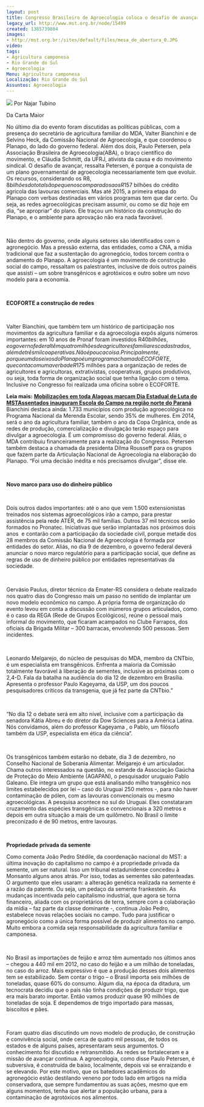 ```yaml
---
layout: post
title: Congresso Brasileiro de Agroecologia coloca o desafio de avançar até 2015
legacy_url: http://www.mst.org.br/node/15499
created: 1385739804
images:
- http://mst.org.br:/sites/default/files/mesa_de_abertura_0.JPG
video: 
tags:
- Agricultura camponesa
- Rio Grande do Sul
- Agroecologia
Menu: Agricultura camponesa
Localização: Rio Grande do Sul
Assuntos: Agroecologia
---
```



![](/sites/default/files/mesa_de_abertura_0.JPG)
Por Najar Tubino

Da Carta Maior


No último dia do evento foram discutidas as políticas públicas, com a presença do secretário de agricultura familiar do MDA, Valter Bianchini e de Selvino Heck, da Comissão Nacional de Agroecologia, e que coordenou o Planapo, do lado do governo federal. Além dos dois, Paulo Petersen, pela Associação Brasileira de Agroecologia(ABA), o braço científico do movimento, e Cláudia Schmitt, da UFRJ, ativista da causa e do movimento sindical.
O desafio de avançar, ressalta Petersen, é porque a conquista de um plano governamental de agroecologia necessariamente tem que evoluir. Os recursos, considerando os R$8,8 bilhões do total são pequenos comparados aos R$157 bilhões do crédito agrícola das lavouras comerciais. Mas até 2015, a primeira etapa do Planapo com verbas destinadas em vários programas tem que dar certo. Ou seja, as redes agroecológicas precisam assumir, ou como se diz hoje em dia, “se apropriar” do plano. Ele traçou um histórico da construção do Planapo, e o ambiente para aprovação não era nada favorável.

 

Não dentro do governo, onde alguns setores são identificados com o agronegócio. Mas a pressão externa, das entidades, como a CNA, a mídia tradicional que faz a sustentação do agronegócio, todos torcem contra o andamento do Planapo. A agroecologia é um movimento de construção social do campo, ressaltam os palestrantes, inclusive de dois outros painéis que assisti – um sobre transgênicos e agrotóxicos e outro sobre um novo modelo para a economia.

 

**ECOFORTE a construção de redes**

 

Valter Bianchini, que também tem um histórico de participação nos movimentos da agricultura familiar e da agroecologia expôs alguns números importantes: em 10 anos de Pronaf foram investidos R$40 bilhões, e o governo federal têm quatro milhões de agricultores familiares cadastrados, além de três mil cooperativas. Não é pouca coisa. Principalmente, porque um dos eixos do Planapo é um programa chamado ECOFORTE, que conta com uma verba de R$175 milhões para a organização de redes de agricultores e agricultoras, extrativistas, cooperativas, grupos produtivos, ou seja, toda forma de organização social que tenha ligação com o tema. Inclusive no Congresso foi realizada uma oficina sobre o ECOFORTE.


**Leia mais:**
[**Mobilizações em toda Alagoas marcam Dia Estadual de Luta do MST**](http://www.mst.org.br/node/15498)[**Assentados inauguram Escola do Campo na região norte do Paraná**](http://www.mst.org.br/node/15497)
Bianchini destaca ainda: 1.733 municípios com produção agroecológica no Programa Nacional da Merenda Escolar, sendo 35% de mulheres. Em 2014, será o ano da agricultura familiar, também o ano da Copa Orgânica, onde as redes de produção, comercialização e divulgação terão espaço para divulgar a agroecologia. É um compromisso do governo federal. Aliás, o MDA contribuiu financeiramente para a realização do Congresso. Petersen também destaca a chamada da presidenta Dilma Rousseff para os grupos que fazem parte da Articulação Nacional de Agroecologia na elaboração do Planapo. “Foi uma decisão inédita e nós precisamos divulgar”, disse ele.

 

**Novo marco para uso do dinheiro público**

 

Dois outros dados importantes: até o ano que vem 1.500 extensionistas treinados nos sistemas agroecológicos irão a campo, para prestar assistência pela rede ATER, de 75 mil famílias. Outros 37 mil técnicos serão formados no Pronatec. Iniciativas que serão implantadas nos próximos dois anos  e contarão com a participação da sociedade civil, porque metade dos 28 membros da Comissão Nacional de Agroecologia é formada por entidades do setor. Aliás, no dia 9 de dezembro, o governo federal deverá anunciar o novo marco regulatório para a participação social, que define as regras de uso de dinheiro público por entidades representativas da sociedade.

 

Gervásio Paulus, diretor técnico da Emater-RS considera o debate realizado nos quatro dias do Congresso mais um passo no sentido de implantar um novo modelo econômico no campo. A própria forma de organização do evento levou em conta a discussão com inúmeros grupos articulados, como é o caso da REGA (Rede de Grupos Ecológicos), reúne o pessoal mais informal do movimento, que ficaram acampados no Clube Farrapos, dos oficiais da Brigada Militar – 300 barracas, envolvendo 500 pessoas. Sem incidentes.

 

Leonardo Melgarejo, do núcleo de pesquisas do MDA, membro da CNTbio, é um especialista em transgênicos. Enfrenta a maioria da Comissão totalmente favorável à liberação de sementes, inclusive as próximas com o 2,4-D. Fala da batalha na audiência do dia 12 de dezembro em Brasília. Apresenta o professor Paulo Kageyama, da USP, um dos poucos pesquisadores críticos da transgenia, que já fez parte da CNTbio.”

 

“No dia 12 o debate será em alto nível, inclusive com a participação da senadora Kátia Abreu e do diretor da Dow Sciences para a América Latina. Nós convidamos, além do professor Kageyama , o Pablo, um filósofo também da USP, especialista em ética da ciência”.

 

Os transgênicos também estarão no debate, dia 3 de dezembro, no Conselho Nacional de Soberania Alimentar. Melgarejo é um articulador. Chama outros interessados na questão, no estande da Associação Gaúcha de Proteção do Meio Ambiente (AGAPAN), o pesquisador uruguaio Pablo Galeano. Ele integra um grupo que está analisando milho transgênico nos limites estabelecidos por lei – caso do Uruguai 250 metros -, para não haver contaminação de pólen, com as lavouras convencionais ou mesmo agroecológicas.
A pesquisa acontece no sul do Uruguai. Eles constataram cruzamento das espécies transgênicas e convencionais a 320 metros e depois em outra situação a mais de um quilômetro. No Brasil o limite preconizado é de 90 metros, entre lavouras.

 

**Propriedade privada da semente**

Como comenta João Pedro Stédile, da coordenação nacional do MST: a última inovação do capitalismo no campo é a propriedade privada da semente, um ser natural. Isso um tribunal estadunidense concedeu à Monsanto alguns anos atrás. Por isso, todas as sementes são patenteadas.
O argumento que eles usaram: a alteração genética realizada na semente é a razão da patente. Ou seja, um pedaço da semente frankestein. As mudanças incentivada pelo capitalismo industrial, que agora se torna financeiro, aliada com os proprietários de terra, sempre com a colaboração da mídia – faz parte da classe dominante -, continua João Pedro, estabelece novas relações sociais no campo. Tudo para justificar o agronegócio como a única forma possível de produzir alimentos no campo. Muito embora a comida seja responsabilidade da agricultura familiar e camponesa.

 

No Brasil as importações de feijão e arroz têm aumentado nos últimos anos – chegou a 440 mil em 2012, no caso do feijão e a um milhão de toneladas, no caso do arroz. Mais expressivo é que a produção desses dois alimentos tem se estabilizado. Sem contar o trigo – o Brasil importa seis milhões de toneladas, quase 60% do consumo. Algum dia, na época da ditadura, um tecnocrata decidiu que o país não tinha condições de produzir trigo, que era mais barato importar. Então vamos produzir quase 90 milhões de toneladas de soja. E dependemos de trigo importado para massas, biscoitos e pães.

 

Foram quatro dias discutindo um novo modelo de produção, de construção e convivência social, onde cerca de quatro mil pessoas, de todos os estados e de alguns países, apresentaram seus argumentos. O conhecimento foi discutido e retransmitido. As redes se fortaleceram e a missão de avançar continua. A agroecologia, como disse Paulo Petersen, é subversiva, é construída de baixo, localmente, depois vai se enraizando e se elevando. Por este motivo, que os batedores acadêmicos do agronegócio estão destilando veneno por todo lado em artigos na mídia conservadora, que sempre fundamentou as suas ações, mesmo que em alguns momentos, tenha que alertar a população urbana, para a contaminação de agrotóxicos nos alimentos.

 

 
